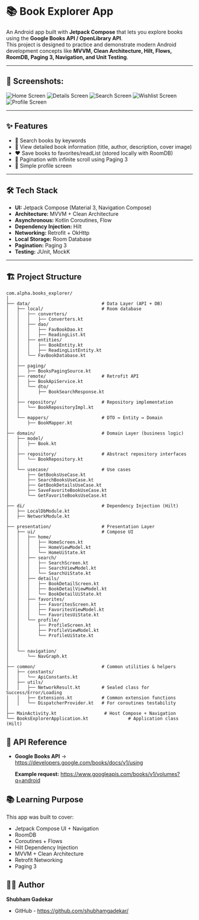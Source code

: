 # 📚 Book Explorer App

An Android app built with **Jetpack Compose** that lets you explore books using the **Google Books API / OpenLibrary API**.  
This project is designed to practice and demonstrate modern Android development concepts like **MVVM, Clean Architecture, Hilt, Flows, RoomDB, Paging 3, Navigation, and Unit Testing**.

---
## 📸 Screenshots:
![Home Screen](https://github.com/shubhamgadekar/Books-Library/blob/main/Books-Home.png)
![Details Screen](https://github.com/shubhamgadekar/Books-Library/blob/main/Books-Details.png)
![Search Screen](https://github.com/shubhamgadekar/Books-Library/blob/main/Books-Search.png)
![Wishlist Screen](https://github.com/shubhamgadekar/Books-Library/blob/main/Books-Wishlist.png)
![Profile Screen](https://github.com/shubhamgadekar/Books-Library/blob/main/Books-Profile.png)

---
## ✨ Features
- 🔎 Search books by keywords
- 📖 View detailed book information (title, author, description, cover image)
- ❤️ Save books to favorites/readList (stored locally with RoomDB)
- 📑 Pagination with infinite scroll using Paging 3
- 👤 Simple profile screen

---

## 🛠️ Tech Stack
- **UI:** Jetpack Compose (Material 3, Navigation Compose)
- **Architecture:** MVVM + Clean Architecture
- **Asynchronous:** Kotlin Coroutines, Flow
- **Dependency Injection:** Hilt
- **Networking:** Retrofit + OkHttp
- **Local Storage:** Room Database
- **Pagination:** Paging 3
- **Testing:** JUnit, MockK

---

## 🏗️ Project Structure

```plaintext
com.alpha.books_explorer/ 
│ 
├── data/                           # Data Layer (API + DB) 
│   ├── local/                      # Room database 
│   │   ├── converters/ 
│   │   │   ├── Converters.kt 
│   │   ├── dao/ 
│   │   │   ├── FavBookDao.kt 
│   │   │   ├── ReadingList.kt 
│   │   ├── entities/ 
│   │   │   ├── BookEntity.kt 
│   │   │   ├── ReadingListEntity.kt 
│   │   └── FavBookDatabase.kt 
│   │ 
│   ├── paging/  
│   │   ├── BooksPagingSource.kt 
│   ├── remote/                     # Retrofit API 
│   │   ├── BookApiService.kt 
│   │   └── dto/ 
│   │       ├── BookSearchResponse.kt 
│   │ 
│   ├── repository/                 # Repository implementation 
│   │   └── BookRepositoryImpl.kt 
│   │ 
│   └── mappers/                    # DTO ↔ Entity ↔ Domain 
│       ├── BookMapper.kt 
│ 
├── domain/                         # Domain Layer (business logic) 
│   ├── model/ 
│   │   ├── Book.kt 
│   │ 
│   ├── repository/                 # Abstract repository interfaces 
│   │   └── BookRepository.kt 
│   │ 
│   └── usecase/                    # Use cases 
│       ├── GetBooksUseCase.kt 
│       ├── SearchBooksUseCase.kt 
│       ├── GetBookDetailsUseCase.kt 
│       ├── SaveFavoriteBookUseCase.kt 
│       └── GetFavoriteBooksUseCase.kt 
│ 
├── di/                             # Dependency Injection (Hilt) 
│   ├── LocalDbModule.kt 
│   ├── NetworkModule.kt 
│ 
├── presentation/                   # Presentation Layer 
│   ├── ui/                         # Compose UI 
│   │   ├── home/ 
│   │   │   ├── HomeScreen.kt 
│   │   │   ├── HomeViewModel.kt 
│   │   │   └── HomeUiState.kt 
│   │   ├── search/ 
│   │   │   ├── SearchScreen.kt 
│   │   │   ├── SearchViewModel.kt 
│   │   │   └── SearchUiState.kt 
│   │   ├── details/ 
│   │   │   ├── BookDetailScreen.kt 
│   │   │   ├── BookDetailViewModel.kt 
│   │   │   └── BookDetailUiState.kt 
│   │   ├── favorites/ 
│   │   │   ├── FavoritesScreen.kt 
│   │   │   ├── FavoritesViewModel.kt 
│   │   │   └── FavoritesUiState.kt 
│   │   └── profile/ 
│   │       ├── ProfileScreen.kt 
│   │       ├── ProfileViewModel.kt 
│   │       └── ProfileUiState.kt 
│   │ 
│   │ 
│   └── navigation/ 
│       └── NavGraph.kt 
│ 
├── common/                         # Common utilities & helpers 
│   ├── constants/ 
│   │   └── ApiConstants.kt 
│   ├── utils/ 
│   │   ├── NetworkResult.kt        # Sealed class for Success/Error/Loading 
│   │   ├── Extensions.kt           # Common extension functions 
│   │   └── DispatcherProvider.kt   # For coroutines testability 
│ 
├── MainActivity.kt                  # Host Compose + Navigation 
└── BooksExplorerApplication.kt               # Application class (Hilt)  

```


## 🔌 API Reference
 - **Google Books API** → https://developers.google.com/books/docs/v1/using

    **Example request:** https://www.googleapis.com/books/v1/volumes?q=android

## 📚 Learning Purpose
This app was built to cover:
* Jetpack Compose UI + Navigation
* RoomDB 
* Coroutines + Flows 
* Hilt Dependency Injection
* MVVM + Clean Architecture
* Retrofit Networking
* Paging 3

## 👨‍💻 Author
  **Shubham Gadekar**
   - GitHub - https://github.com/shubhamgadekar/
